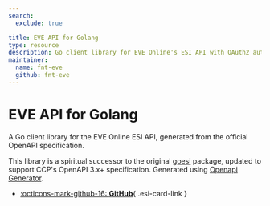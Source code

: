 ```yaml
---
search:
  exclude: true

title: EVE API for Golang
type: resource
description: Go client library for EVE Online's ESI API with OAuth2 authentication, PKCE support, and automatic spec updates.
maintainer:
  name: fnt-eve
  github: fnt-eve
---
```


# EVE API for Golang

A Go client library for the EVE Online ESI API, generated from the official OpenAPI specification.

This library is a spiritual successor to the original [goesi](https://github.com/antihax/goesi) package, updated to support CCP's OpenAPI 3.x+ specification. Generated using [Openapi Generator](https://github.com/openapitools/openapi-generator).

<div class="grid cards" markdown>

- [:octicons-mark-github-16: **GitHub**](https://github.com/fnt-eve/goesi-openapi){ .esi-card-link }

</div>
